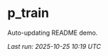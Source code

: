 # p_train

Auto-updating README demo.

<!--START_SECTION:status-->
_Last run: 2025-10-25 10:19 UTC_
<!--END_SECTION:status-->



















































































































































































































































































































































































































































































































































































































































































































































































































































































































































































































































































































































































































































































































































































































































































































































